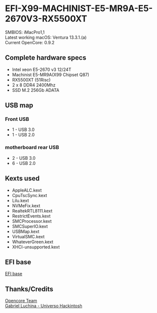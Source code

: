 # EFI-X99-MACHINIST-E5-MR9A-E5-2670V3-RX5500XT

SMBIOS: iMacPro1,1\
Latest working macOS: Ventura 13.3.1.(a)\
Current OpenCore: 0.9.2

## Complete hardware specs
* Intel xeon E5-2670 v3 12/24T
* Machinist E5-MR9A(X99 Chipset Q87)
* RX5500XT (51Risc)
* 2 x 8 DDR4 2400Mhz
* SSD M.2 256Gb ADATA

## USB map
### Front USB
* 1 - USB 3.0
* 1 - USB 2.0
### motherboard rear USB
* 2 - USB 3.0
* 6 - USB 2.0

## Kexts used
* AppleALC.kext
* CpuTscSync.kext
* Lilu.kext
* NVMeFix.kext
* RealtekRTL8111.kext
* RestrictEvents.kext
* SMCProcessor.kext
* SMCSuperIO.kext
* USBMap.kext
* VirtualSMC.kext
* WhateverGreen.kext
* XHCI-unsupported.kext

## EFI base
[EFI base](https://github.com/luchina-gabriel/BASE-EFI-INTEL-HEDT-4THGEN-X99-HASWELL-E)

## Thanks/Credits
[Opencore Team](https://dortania.github.io/getting-started/)\
[Gabriel Luchina - Universo Hackintosh](https://github.com/luchina-gabriel)